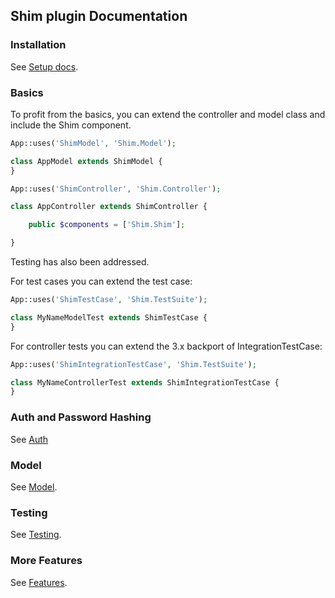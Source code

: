 ## Shim plugin Documentation

### Installation
See [Setup docs](SETUP.md).

### Basics
To profit from the basics, you can extend the controller and model class and include the Shim component.
```php
App::uses('ShimModel', 'Shim.Model');

class AppModel extends ShimModel {
}
```

```php
App::uses('ShimController', 'Shim.Controller');

class AppController extends ShimController {

	public $components = ['Shim.Shim'];

}
```

Testing has also been addressed.

For test cases you can extend the test case:
```php
App::uses('ShimTestCase', 'Shim.TestSuite');

class MyNameModelTest extends ShimTestCase {
}
```

For controller tests you can extend the 3.x backport of IntegrationTestCase:
```php
App::uses('ShimIntegrationTestCase', 'Shim.TestSuite');

class MyNameControllerTest extends ShimIntegrationTestCase {
}
```

### Auth and Password Hashing
See [Auth](Auth.md)

### Model
See [Model](Model.md).

### Testing
See [Testing](Testing.md).

### More Features
See [Features](Features.md).
